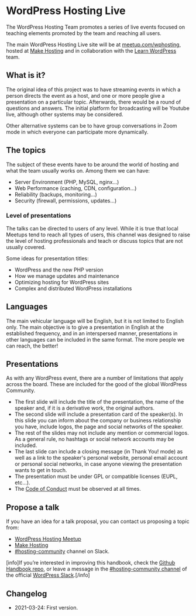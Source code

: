 # WordPress Hosting Live

The WordPress Hosting Team promotes a series of live events focused on teaching elements promoted by the team and reaching all users.

The main WordPress Hosting Live site will be at [meetup.com/wphosting](https://www.meetup.com/wphosting/), hosted at [Make Hosting](https://make.wordpress.org/hosting/) and in collaboration with the [Learn WordPress](https://learn.wordpress.org/) team.

## What is it?

The original idea of this project was to have streaming events in which a person directs the event as a host, and one or more people give a presentation on a particular topic. Afterwards, there would be a round of questions and answers. The initial platform for broadcasting will be Youtube live, although other systems may be considered.

Other alternative systems can be to have group conversations in Zoom mode in which everyone can participate more dynamically.

## The topics

The subject of these events have to be around the world of hosting and what the team usually works on. Among them we can have:

* Server Environment (PHP, MySQL, nginx...)
* Web Performance (caching, CDN, configuration...)
* Reliability (backups, monitoring...)
* Security (firewall, permissions, updates...)

### Level of presentations

The talks can be directed to users of any level. While it is true that local Meetups tend to reach all types of users, this channel was designed to raise the level of hosting professionals and teach or discuss topics that are not usually covered.

Some ideas for presentation titles:

* WordPress and the new PHP version
* How we manage updates and maintenance
* Optimizing hosting for WordPress sites
* Complex and distributed WordPress installations

## Languages

The main vehicular language will be English, but it is not limited to English only. The main objective is to give a presentation in English at the established frequency, and in an interspersed manner, presentations in other languages can be included in the same format. The more people we can reach, the better!

## Presentations

As with any WordPress event, there are a number of limitations that apply across the board. These are included for the good of the global WordPress Community.

* The first slide will include the title of the presentation, the name of the speaker and, if it is a derivative work, the original authors.
* The second slide will include a presentation card of the speaker(s). In this slide you can inform about the company or business relationship you have, include logos, the page and social networks of the speaker.
* The rest of the slides may not include any mention or commercial logos. As a general rule, no hashtags or social network accounts may be included.
* The last slide can include a closing message (in Thank You! mode) as well as a link to the speaker's personal website, personal email account or personal social networks, in case anyone viewing the presentation wants to get in touch.
* The presentation must be under GPL or compatible licenses (EUPL, etc...).
* The [Code of Conduct](https://learn.wordpress.org/code-of-conduct/) must be observed at all times.

## Propose a talk

If you have an idea for a talk proposal, you can contact us proposing a topic from:

* [WordPress Hosting Meetup](https://www.meetup.com/wphosting/discussions/)
* [Make Hosting](https://make.wordpress.org/hosting/)
* [#hosting-community](https://wordpress.slack.com/archives/hosting-community/) channel on Slack.

\[info\]If you’re interested in improving this handbook, check the [Github Handbook repo](https://github.com/WordPress/hosting-handbook/), or leave a message in the [#hosting-community channel](https://wordpress.slack.com/archives/hosting-community/) of the official [WordPress Slack](https://make.wordpress.org/chat/).\[/info\]

## Changelog

- 2021-03-24: First version.
